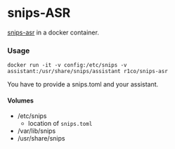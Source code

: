 # snips-ASR

[snips-asr](https://docs.snips.ai/articles/platform/asr) in a docker container.

### Usage

`docker run -it -v config:/etc/snips -v assistant:/usr/share/snips/assistant r1co/snips-asr`

You have to provide a snips.toml and your assistant.

#### Volumes
* /etc/snips
    * location of `snips.toml`
* /var/lib/snips
* /usr/share/snips
